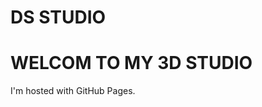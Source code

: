 # DS STUDIO
<!DOCTYPE html>
<html>
<body>
<h1>WELCOM TO MY 3D STUDIO</h1>
<p>I'm hosted with GitHub Pages.</p>
</body>
</html>
